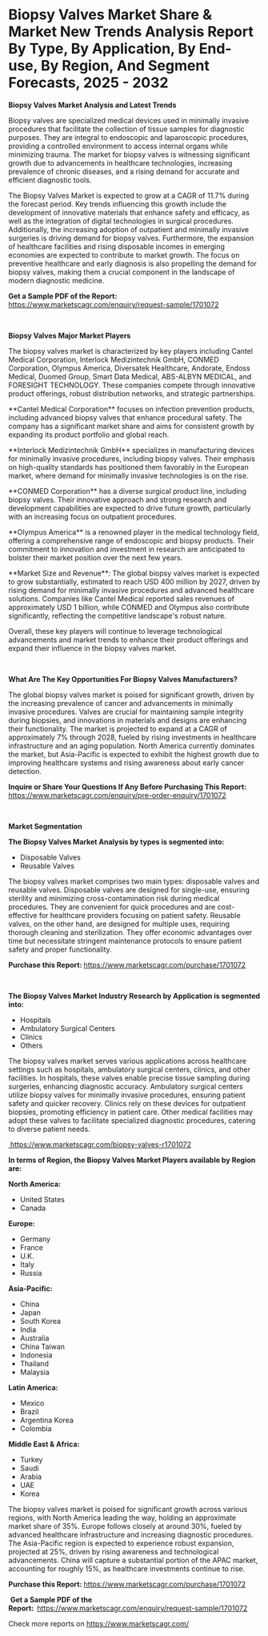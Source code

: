 <p><h1>Biopsy Valves Market Share & Market New Trends Analysis Report By Type, By Application, By End-use, By Region, And Segment Forecasts, 2025 - 2032</h1></p><p><strong>Biopsy Valves Market Analysis and Latest Trends</strong></p>
<p><p>Biopsy valves are specialized medical devices used in minimally invasive procedures that facilitate the collection of tissue samples for diagnostic purposes. They are integral to endoscopic and laparoscopic procedures, providing a controlled environment to access internal organs while minimizing trauma. The market for biopsy valves is witnessing significant growth due to advancements in healthcare technologies, increasing prevalence of chronic diseases, and a rising demand for accurate and efficient diagnostic tools.</p><p>The Biopsy Valves Market is expected to grow at a CAGR of 11.7% during the forecast period. Key trends influencing this growth include the development of innovative materials that enhance safety and efficacy, as well as the integration of digital technologies in surgical procedures. Additionally, the increasing adoption of outpatient and minimally invasive surgeries is driving demand for biopsy valves. Furthermore, the expansion of healthcare facilities and rising disposable incomes in emerging economies are expected to contribute to market growth. The focus on preventive healthcare and early diagnosis is also propelling the demand for biopsy valves, making them a crucial component in the landscape of modern diagnostic medicine.</p></p>
<p><strong>Get a Sample PDF of the Report:&nbsp;</strong> <a href="https://www.marketscagr.com/enquiry/request-sample/1701072?utm_campaign=2796&utm_medium=2&utm_source=Github&utm_content=ia&utm_term=03032025&utm_id=biopsy-valves">https://www.marketscagr.com/enquiry/request-sample/1701072</a></p>
<p>&nbsp;</p>
<p><strong>Biopsy Valves Major Market Players</strong></p>
<p><p>The biopsy valves market is characterized by key players including Cantel Medical Corporation, Interlock Medizintechnik GmbH, CONMED Corporation, Olympus America, Diversatek Healthcare, Andorate, Endoss Medical, Duomed Group, Smart Data Medical, ABS-ALBYN MEDICAL, and FORESIGHT TECHNOLOGY. These companies compete through innovative product offerings, robust distribution networks, and strategic partnerships.</p><p>**Cantel Medical Corporation** focuses on infection prevention products, including advanced biopsy valves that enhance procedural safety. The company has a significant market share and aims for consistent growth by expanding its product portfolio and global reach.</p><p>**Interlock Medizintechnik GmbH** specializes in manufacturing devices for minimally invasive procedures, including biopsy valves. Their emphasis on high-quality standards has positioned them favorably in the European market, where demand for minimally invasive technologies is on the rise.</p><p>**CONMED Corporation** has a diverse surgical product line, including biopsy valves. Their innovative approach and strong research and development capabilities are expected to drive future growth, particularly with an increasing focus on outpatient procedures.</p><p>**Olympus America** is a renowned player in the medical technology field, offering a comprehensive range of endoscopic and biopsy products. Their commitment to innovation and investment in research are anticipated to bolster their market position over the next few years.</p><p>**Market Size and Revenue**: The global biopsy valves market is expected to grow substantially, estimated to reach USD 400 million by 2027, driven by rising demand for minimally invasive procedures and advanced healthcare solutions. Companies like Cantel Medical reported sales revenues of approximately USD 1 billion, while CONMED and Olympus also contribute significantly, reflecting the competitive landscape's robust nature.</p><p>Overall, these key players will continue to leverage technological advancements and market trends to enhance their product offerings and expand their influence in the biopsy valves market.</p></p>
<p>&nbsp;</p>
<p><strong>What Are The Key Opportunities For Biopsy Valves Manufacturers?</strong></p>
<p><p>The global biopsy valves market is poised for significant growth, driven by the increasing prevalence of cancer and advancements in minimally invasive procedures. Valves are crucial for maintaining sample integrity during biopsies, and innovations in materials and designs are enhancing their functionality. The market is projected to expand at a CAGR of approximately 7% through 2028, fueled by rising investments in healthcare infrastructure and an aging population. North America currently dominates the market, but Asia-Pacific is expected to exhibit the highest growth due to improving healthcare systems and rising awareness about early cancer detection.</p></p>
<p><strong>Inquire or Share Your Questions If Any Before Purchasing This Report:</strong> <a href="https://www.marketscagr.com/enquiry/pre-order-enquiry/1701072?utm_campaign=2796&utm_medium=2&utm_source=Github&utm_content=ia&utm_term=03032025&utm_id=biopsy-valves">https://www.marketscagr.com/enquiry/pre-order-enquiry/1701072</a></p>
<p>&nbsp;</p>
<p><strong>Market Segmentation</strong></p>
<p><strong>The Biopsy Valves Market Analysis by types is segmented into:</strong></p>
<p><ul><li>Disposable Valves</li><li>Reusable Valves</li></ul></p>
<p><p>The biopsy valves market comprises two main types: disposable valves and reusable valves. Disposable valves are designed for single-use, ensuring sterility and minimizing cross-contamination risk during medical procedures. They are convenient for quick procedures and are cost-effective for healthcare providers focusing on patient safety. Reusable valves, on the other hand, are designed for multiple uses, requiring thorough cleaning and sterilization. They offer economic advantages over time but necessitate stringent maintenance protocols to ensure patient safety and proper functionality.</p></p>
<p><strong>Purchase this Report:&nbsp;</strong><a href="https://www.marketscagr.com/purchase/1701072?utm_campaign=2796&utm_medium=2&utm_source=Github&utm_content=ia&utm_term=03032025&utm_id=biopsy-valves">https://www.marketscagr.com/purchase/1701072</a></p>
<p>&nbsp;</p>
<p><strong>The Biopsy Valves Market Industry Research by Application is segmented into:</strong></p>
<p><ul><li>Hospitals</li><li>Ambulatory Surgical Centers</li><li>Clinics</li><li>Others</li></ul></p>
<p><p>The biopsy valves market serves various applications across healthcare settings such as hospitals, ambulatory surgical centers, clinics, and other facilities. In hospitals, these valves enable precise tissue sampling during surgeries, enhancing diagnostic accuracy. Ambulatory surgical centers utilize biopsy valves for minimally invasive procedures, ensuring patient safety and quicker recovery. Clinics rely on these devices for outpatient biopsies, promoting efficiency in patient care. Other medical facilities may adopt these valves to facilitate specialized diagnostic procedures, catering to diverse patient needs.</p></p>
<p><a href="https://www.marketscagr.com/biopsy-valves-r1701072?utm_campaign=2796&utm_medium=2&utm_source=Github&utm_content=ia&utm_term=03032025&utm_id=biopsy-valves">&nbsp;https://www.marketscagr.com/biopsy-valves-r1701072</a></p>
<p><strong>In terms of Region, the Biopsy Valves Market Players available by Region are:</strong></p>
<p>
    <p> <strong> North America: </strong>
        <ul>
            <li>United States</li>
            <li>Canada</li>
        </ul>
        </p> 
    <p> <strong> Europe: </strong>
        <ul>
            <li>Germany</li>
            <li>France</li>
            <li>U.K.</li>
            <li>Italy</li>
            <li>Russia</li>
        </ul>
        </p> 
    <p> <strong> Asia-Pacific: </strong>
        <ul>
            <li>China</li>
            <li>Japan</li>
            <li>South Korea</li>
            <li>India</li>
            <li>Australia</li>
            <li>China Taiwan</li>
            <li>Indonesia</li>
            <li>Thailand</li>
            <li>Malaysia</li>
        </ul>
        </p> 
    <p> <strong> Latin America: </strong>
        <ul>
            <li>Mexico</li>
            <li>Brazil</li>
            <li>Argentina Korea</li>
            <li>Colombia</li>
        </ul>
        </p> 
    <p> <strong> Middle East & Africa: </strong>
        <ul>
            <li>Turkey</li>
            <li>Saudi</li>
            <li>Arabia</li>
            <li>UAE</li>
            <li>Korea</li>
        </ul>
    </p>
    </p>
<p><p>The biopsy valves market is poised for significant growth across various regions, with North America leading the way, holding an approximate market share of 35%. Europe follows closely at around 30%, fueled by advanced healthcare infrastructure and increasing diagnostic procedures. The Asia-Pacific region is expected to experience robust expansion, projected at 25%, driven by rising awareness and technological advancements. China will capture a substantial portion of the APAC market, accounting for roughly 15%, as healthcare investments continue to rise.</p></p>
<p><strong>Purchase this Report: </strong><a href="https://www.marketscagr.com/purchase/1701072?utm_campaign=2796&utm_medium=2&utm_source=Github&utm_content=ia&utm_term=03032025&utm_id=biopsy-valves">https://www.marketscagr.com/purchase/1701072</a></p>
<p>&nbsp;<strong>Get a Sample PDF of the Report:&nbsp;&nbsp;</strong><a href="https://www.marketscagr.com/enquiry/request-sample/1701072?utm_campaign=2796&utm_medium=2&utm_source=Github&utm_content=ia&utm_term=03032025&utm_id=biopsy-valves">https://www.marketscagr.com/enquiry/request-sample/1701072</a></p>
<p><strong></strong></p>
<p>Check more reports on <a href="https://www.marketscagr.com/?utm_campaign=2796&utm_medium=2&utm_source=Github&utm_content=ia&utm_term=03032025&utm_id=biopsy-valves">https://www.marketscagr.com/</a></p>